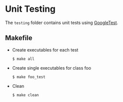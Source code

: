 # Unit Testing

The `testing` folder contains unit tests using [GoogleTest](https://google.github.io/googletest/primer.html).

## Makefile 
- Create executables for each test 
    ```
    $ make all
    ```
- Create single executables for class foo
    ```
    $ make foo_test
    ```
- Clean
    ```
    $ make clean
    ```
